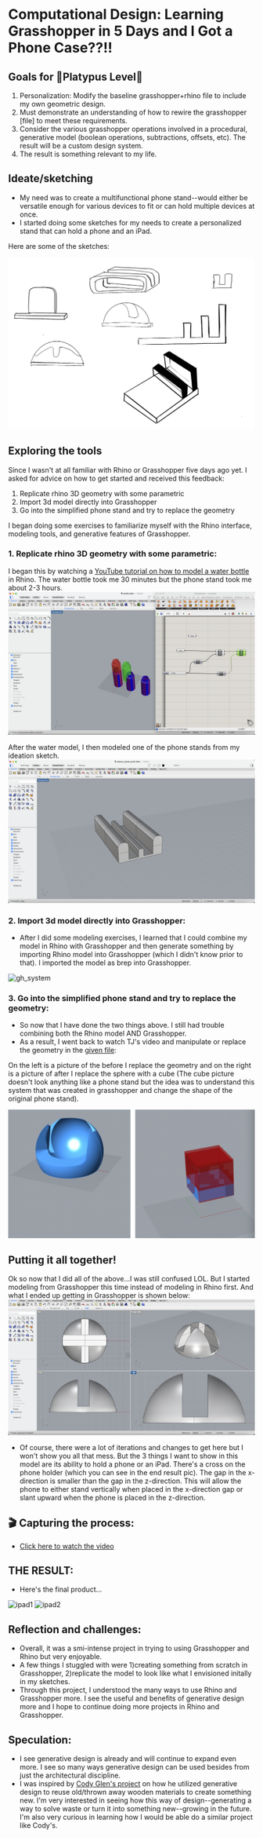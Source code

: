 # Computational Design: Learning Grasshopper in 5 Days and I Got a Phone Case??!!

## Goals for :paw_prints:**Platypus Level**:paw_prints:
1. Personalization: Modify the baseline grasshopper+rhino file to include my own geometric design.
2. Must demonstrate an understanding of how to rewire the grasshopper [file] to meet these requirements. 
3. Consider the various grasshopper operations involved in a procedural, generative model (boolean operations, subtractions, offsets, etc). The result will be a custom design system.
4. The result is something relevant to my life.



## Ideate/sketching
- My need was to create a multifunctional phone stand--would either be versatile enough for various devices to fit or can hold multiple devices at once.
- I started doing some sketches for my needs to create a personalized stand that can hold a phone and an iPad.

Here are some of the sketches: 

<img alt="sketches." src="Sketches.png">	
	

## Exploring the tools

Since I wasn't at all familiar with Rhino or Grasshopper five days ago yet. I asked for advice on how to get started and received this feedback:
1. Replicate rhino 3D geometry with some parametric
2. Import 3d model directly into Grasshopper
3. Go into the simplified phone stand and try to replace the geometry


I began doing some exercises to familiarize myself with the Rhino interface, modeling tools, and generative features of Grasshopper.


### 1. Replicate rhino 3D geometry with some parametric:
I began this by watching a [YouTube tutorial on how to model a water bottle](https://www.youtube.com/watch?v=pq8N4ENULIg) in Rhino. The water bottle took me 30 minutes but the phone stand took me about 2-3 hours.
<img alt="water bottle model." src="waterbottle_model.png">
 
After the water model, I then modeled one of the phone stands from my ideation sketch.
<img alt="ideation_model." src="ideation_model.png">
 


### 2. Import 3d model directly into Grasshopper:
- After I did some modeling exercises, I learned that I could combine my model in Rhino with Grasshopper and then generate something by importing Rhino model into Grasshopper (which I didn't know prior to that). I imported the model as brep into Grasshopper.

<img alt="gh_system" src="gh_system.png">

### 3. Go into the simplified phone stand and try to replace the geometry:
- So now that I have done the two things above. I still had trouble combining both the Rhino model AND Grasshopper.
- As a result, I went back to watch TJ's video and manipulate or replace the geometry in the [given file](https://github.com/Berkeley-MDes/desinv-202/releases):

On the left is a picture of the before I replace the geometry and on the right is a picture of after I replace the sphere with a cube (The cube picture doesn't look anything like a phone stand but the idea was to understand this system that was created in grasshopper and change the shape of the original phone stand).

<img alt="Sphere_vs_cube" src="sphere_vs_cube.png">


## Putting it all together!

Ok so now that I did all of the above…I was still confused LOL. But I started modeling from Grasshopper this time instead of modeling in Rhino first. And what I ended up getting in Grasshopper is shown below:
<img alt="gia_phone_stand" src="gia_phone_stand.png">

- Of course, there were a lot of iterations and changes to get here but I won't show you all that mess. But the 3 things I want to show in this model are its ability to hold a phone or an iPad. There's a cross on the phone holder (which you can see in the end result pic). The gap in the x-direction is smaller than the gap in the z-direction. This will allow the phone to either stand vertically when placed in the x-direction gap or slant upward when the phone is placed in the z-direction.


## :clapper: Capturing the process: 
- [Click here to watch the video](https://www.youtube.com/watch?v=Cud05hI7ZTU)


## THE RESULT:
- Here's the final product...
<img alt="ipad1" src="ipad1.png">
<img alt="ipad2" src="ipad2.png">

## Reflection and challenges:
- Overall, it was a smi-intense project in trying to using Grasshopper and Rhino but very enjoyable.
- A few things I stuggled with were 1)creating something from scratch in Grasshopper, 2)replicate the model to look like what I envisioned initally in my sketches.
- Through this project, I understood the many ways to use Rhino and Grasshopper more. I see the useful and benefits of generative design more and I hope to continue doing more projects in Rhino and Grasshopper.

## Speculation:
- I see generative design is already and will continue to expand even more. I see so many ways generative design can be used besides from just the architectural discipline.
- I was inspired by [Cody Glen's project](https://www.codyglen.com/) on how he utilized generative design to reuse old/thrown away wooden materials to create something new. I'm very interested in seeing how this way of design--generating a way to solve waste or turn it into something new--growing in the future. I'm also very curious in learning how I would be able do a similar project like Cody's.

